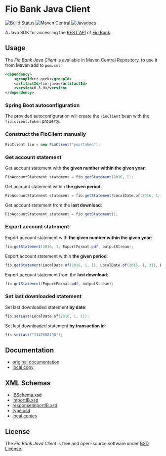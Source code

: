 # Fio Bank Java Client

[![Build Status](https://github.com/martiner/fio-java/actions/workflows/build-branch.yml/badge.svg?branch=master)](https://github.com/martiner/fio-java/actions/workflows/build-branch.yml)
[![Maven Central](https://maven-badges.herokuapp.com/maven-central/cz.geek/fio-java/badge.svg)](https://maven-badges.herokuapp.com/maven-central/cz.geek/fio-java)
[![Javadocs](http://javadoc.io/badge/cz.geek/fio-java.svg)](http://javadoc.io/doc/cz.geek/fio-java)

A Java SDK for accessing the [REST API](http://www.fio.cz/bank-services/internetbanking-api) of [Fio Bank](https://www.fio.cz/).

## Usage

The *Fio Bank Java Client* is available in Maven Central Repository, to use it from Maven add to `pom.xml`:

```xml
<dependency>
    <groupId>cz.geek</groupId>
    <artifactId>fio-java</artifactId>
    <version>0.3.0</version>
</dependency>
```

### Spring Boot autoconfiguration

The provided autoconfiguration will create the `FioClient` bean with the `fio.client.token` property.

### Construct the FioClient manually
```java
FioClient fio = new FioClient("yourtoken");
```

### Get account statement

Get account statement with **the given number within the given year**:
```java
FioAccountStatement statement = fio.getStatement(2016, 1);
```

Get account statement within **the given period**:
```java
FioAccountStatement statement = fio.getStatement(LocalDate.of(2016, 1, 1), LocalDate.of(2016, 1, 31));
```

Get account statement from the **last download**:
```java
FioAccountStatement statement = fio.getStatement();
```

### Export account statement

Export account statement with **the given number within the given year**:
```java
fio.getStatement(2016, 1, ExportFormat.pdf, outputStream);
```

Export account statement within **the given period**:
```java
fio.getStatement(LocalDate.of(2016, 1, 1), LocalDate.of(2016, 1, 31), ExportFormat.pdf, outputStream);
```

Export account statement from the **last download**:
```java
fio.getStatement(ExportFormat.pdf, outputStream);
```

### Set last downloaded statement

Set last downloaded statement **by date**:
```java
fio.setLast(LocalDate.of(2016, 1, 1));
```

Set last downloaded statement **by transaction id**:
```java
fio.setLast("1147608198");
```

## Documentation

* [original documentation](http://www.fio.cz/docs/cz/API_Bankovnictvi.pdf)
* [local copy](API_Bankovnictvi.pdf)

## XML Schemas

* [IBSchema.xsd](http://www.fio.cz/xsd/IBSchema.xsd)
* [importIB.xsd](http://www.fio.cz/schema/importIB.xsd)
* [responseImportIB.xsd](http://www.fio.cz/schema/responseImportIB.xsd)
* [type.xsd](http://www.fio.cz/schema/type.xsd)
* [local copies](src/main/resources)


## License
The *Fio Bank Java Client* is free and open-source software under [BSD License](LICENSE.txt).
